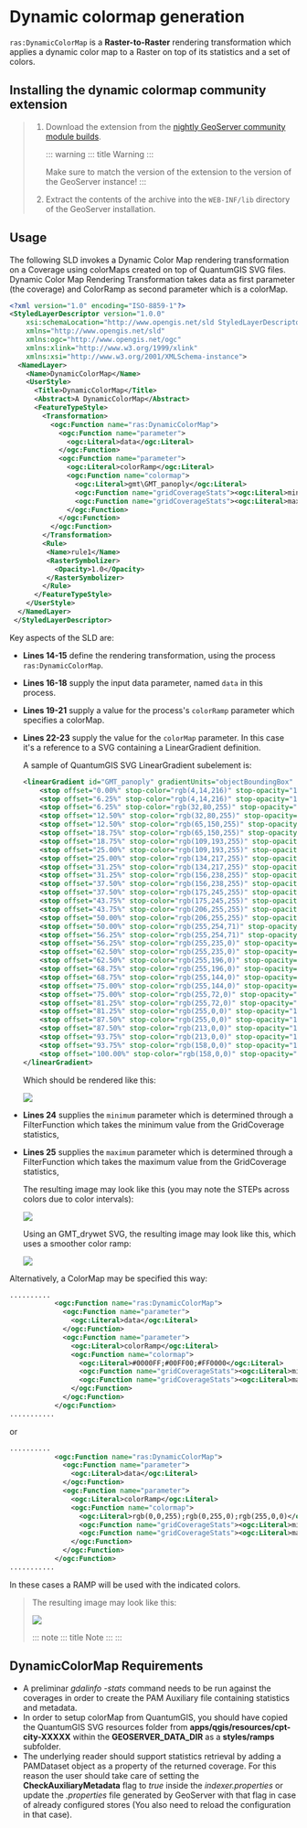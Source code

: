 # Dynamic colormap generation

`ras:DynamicColorMap` is a **Raster-to-Raster** rendering transformation which applies a dynamic color map to a Raster on top of its statistics and a set of colors.

## Installing the dynamic colormap community extension

> 1.  Download the extension from the [nightly GeoServer community module builds](https://build.geoserver.org/geoserver/main/community-latest/).
>
>     ::: warning
>     ::: title
>     Warning
>     :::
>
>     Make sure to match the version of the extension to the version of the GeoServer instance!
>     :::
>
> 2.  Extract the contents of the archive into the `WEB-INF/lib` directory of the GeoServer installation.

## Usage

The following SLD invokes a Dynamic Color Map rendering transformation on a Coverage using colorMaps created on top of QuantumGIS SVG files. Dynamic Color Map Rendering Transformation takes data as first parameter (the coverage) and ColorRamp as second parameter which is a colorMap.

``` {.xml linenos=""}
<?xml version="1.0" encoding="ISO-8859-1"?>
<StyledLayerDescriptor version="1.0.0"
    xsi:schemaLocation="http://www.opengis.net/sld StyledLayerDescriptor.xsd"
    xmlns="http://www.opengis.net/sld"
    xmlns:ogc="http://www.opengis.net/ogc"
    xmlns:xlink="http://www.w3.org/1999/xlink"
    xmlns:xsi="http://www.w3.org/2001/XMLSchema-instance">
  <NamedLayer>
    <Name>DynamicColorMap</Name>
    <UserStyle>
      <Title>DynamicColorMap</Title>
      <Abstract>A DynamicColorMap</Abstract>
      <FeatureTypeStyle>
        <Transformation>
          <ogc:Function name="ras:DynamicColorMap">
            <ogc:Function name="parameter">
              <ogc:Literal>data</ogc:Literal>
            </ogc:Function>
            <ogc:Function name="parameter">
              <ogc:Literal>colorRamp</ogc:Literal>
              <ogc:Function name="colormap">
                <ogc:Literal>gmt\GMT_panoply</ogc:Literal>
                <ogc:Function name="gridCoverageStats"><ogc:Literal>minimum</ogc:Literal></ogc:Function>
                <ogc:Function name="gridCoverageStats"><ogc:Literal>maximum</ogc:Literal></ogc:Function>
              </ogc:Function>
            </ogc:Function>
          </ogc:Function>
        </Transformation>
        <Rule>
         <Name>rule1</Name>
         <RasterSymbolizer>
           <Opacity>1.0</Opacity>
         </RasterSymbolizer>
        </Rule>
      </FeatureTypeStyle>
    </UserStyle>
  </NamedLayer>
 </StyledLayerDescriptor>
```

Key aspects of the SLD are:

-   **Lines 14-15** define the rendering transformation, using the process `ras:DynamicColorMap`.

-   **Lines 16-18** supply the input data parameter, named `data` in this process.

-   **Lines 19-21** supply a value for the process's `colorRamp` parameter which specifies a colorMap.

-   **Lines 22-23** supply the value for the `colorMap` parameter. In this case it's a reference to a SVG containing a LinearGradient definition.

    A sample of QuantumGIS SVG LinearGradient subelement is:

    ``` xml
    <linearGradient id="GMT_panoply" gradientUnits="objectBoundingBox" spreadMethod="pad" x1="0%" x2="100%" y1="0%" y2="0%">
        <stop offset="0.00%" stop-color="rgb(4,14,216)" stop-opacity="1.0000"/>
        <stop offset="6.25%" stop-color="rgb(4,14,216)" stop-opacity="1.0000"/>
        <stop offset="6.25%" stop-color="rgb(32,80,255)" stop-opacity="1.0000"/>
        <stop offset="12.50%" stop-color="rgb(32,80,255)" stop-opacity="1.0000"/>
        <stop offset="12.50%" stop-color="rgb(65,150,255)" stop-opacity="1.0000"/>
        <stop offset="18.75%" stop-color="rgb(65,150,255)" stop-opacity="1.0000"/>
        <stop offset="18.75%" stop-color="rgb(109,193,255)" stop-opacity="1.0000"/>
        <stop offset="25.00%" stop-color="rgb(109,193,255)" stop-opacity="1.0000"/>
        <stop offset="25.00%" stop-color="rgb(134,217,255)" stop-opacity="1.0000"/>
        <stop offset="31.25%" stop-color="rgb(134,217,255)" stop-opacity="1.0000"/>
        <stop offset="31.25%" stop-color="rgb(156,238,255)" stop-opacity="1.0000"/>
        <stop offset="37.50%" stop-color="rgb(156,238,255)" stop-opacity="1.0000"/>
        <stop offset="37.50%" stop-color="rgb(175,245,255)" stop-opacity="1.0000"/>
        <stop offset="43.75%" stop-color="rgb(175,245,255)" stop-opacity="1.0000"/>
        <stop offset="43.75%" stop-color="rgb(206,255,255)" stop-opacity="1.0000"/>
        <stop offset="50.00%" stop-color="rgb(206,255,255)" stop-opacity="1.0000"/>
        <stop offset="50.00%" stop-color="rgb(255,254,71)" stop-opacity="1.0000"/>
        <stop offset="56.25%" stop-color="rgb(255,254,71)" stop-opacity="1.0000"/>
        <stop offset="56.25%" stop-color="rgb(255,235,0)" stop-opacity="1.0000"/>
        <stop offset="62.50%" stop-color="rgb(255,235,0)" stop-opacity="1.0000"/>
        <stop offset="62.50%" stop-color="rgb(255,196,0)" stop-opacity="1.0000"/>
        <stop offset="68.75%" stop-color="rgb(255,196,0)" stop-opacity="1.0000"/>
        <stop offset="68.75%" stop-color="rgb(255,144,0)" stop-opacity="1.0000"/>
        <stop offset="75.00%" stop-color="rgb(255,144,0)" stop-opacity="1.0000"/>
        <stop offset="75.00%" stop-color="rgb(255,72,0)" stop-opacity="1.0000"/>
        <stop offset="81.25%" stop-color="rgb(255,72,0)" stop-opacity="1.0000"/>
        <stop offset="81.25%" stop-color="rgb(255,0,0)" stop-opacity="1.0000"/>
        <stop offset="87.50%" stop-color="rgb(255,0,0)" stop-opacity="1.0000"/>
        <stop offset="87.50%" stop-color="rgb(213,0,0)" stop-opacity="1.0000"/>
        <stop offset="93.75%" stop-color="rgb(213,0,0)" stop-opacity="1.0000"/>
        <stop offset="93.75%" stop-color="rgb(158,0,0)" stop-opacity="1.0000"/>
        <stop offset="100.00%" stop-color="rgb(158,0,0)" stop-opacity="1.0000"/>
    </linearGradient>
    ```

    Which should be rendered like this:

    ![](images/intervals.png)

-   **Lines 24** supplies the `minimum` parameter which is determined through a FilterFunction which takes the minimum value from the GridCoverage statistics,

-   **Lines 25** supplies the `maximum` parameter which is determined through a FilterFunction which takes the maximum value from the GridCoverage statistics,

    The resulting image may look like this (you may note the STEPs across colors due to color intervals):

    ![](images/panoply.png)

    Using an GMT_drywet SVG, the resulting image may look like this, which uses a smoother color ramp:

    ![](images/ramp.png)

Alternatively, a ColorMap may be specified this way:

``` xml
..........
           <ogc:Function name="ras:DynamicColorMap">
             <ogc:Function name="parameter">
               <ogc:Literal>data</ogc:Literal>
             </ogc:Function>
             <ogc:Function name="parameter">
               <ogc:Literal>colorRamp</ogc:Literal>
               <ogc:Function name="colormap">
                 <ogc:Literal>#0000FF;#00FF00;#FF0000</ogc:Literal>
                 <ogc:Function name="gridCoverageStats"><ogc:Literal>minimum</ogc:Literal></ogc:Function>
                 <ogc:Function name="gridCoverageStats"><ogc:Literal>maximum</ogc:Literal></ogc:Function>
               </ogc:Function>
             </ogc:Function>
           </ogc:Function>
...........
```

or

``` xml
..........
           <ogc:Function name="ras:DynamicColorMap">
             <ogc:Function name="parameter">
               <ogc:Literal>data</ogc:Literal>
             </ogc:Function>
             <ogc:Function name="parameter">
               <ogc:Literal>colorRamp</ogc:Literal>
               <ogc:Function name="colormap">
                 <ogc:Literal>rgb(0,0,255);rgb(0,255,0);rgb(255,0,0)</ogc:Literal>
                 <ogc:Function name="gridCoverageStats"><ogc:Literal>minimum</ogc:Literal></ogc:Function>
                 <ogc:Function name="gridCoverageStats"><ogc:Literal>maximum</ogc:Literal></ogc:Function>
               </ogc:Function>
             </ogc:Function>
           </ogc:Function>
...........
```

In these cases a RAMP will be used with the indicated colors.

> The resulting image may look like this:
>
> ![](images/bgr.png)
>
> ::: note
> ::: title
> Note
> :::
> :::

## DynamicColorMap Requirements

-   A preliminar *gdalinfo -stats* command needs to be run against the coverages in order to create the PAM Auxiliary file containing statistics and metadata.
-   In order to setup colorMap from QuantumGIS, you should have copied the QuantumGIS SVG resources folder from **apps/qgis/resources/cpt-city-XXXXX** within the **GEOSERVER_DATA_DIR** as a **styles/ramps** subfolder.
-   The underlying reader should support statistics retrieval by adding a PAMDataset object as a property of the returned coverage. For this reason the user should take care of setting the **CheckAuxiliaryMetadata** flag to *true* inside the *indexer.properties* or update the *.properties* file generated by GeoServer with that flag in case of already configured stores (You also need to reload the configuration in that case).
